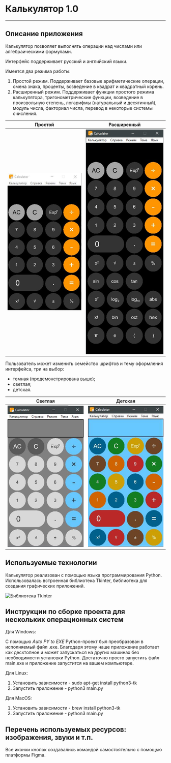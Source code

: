 # Калькулятор 1.0

---

## Описание приложения

Калькулятор позволяет выполнять операции над числами или алгебраическими формулами. 

Интерфейс поддерживает русский и английский языки.

Имеется два режима работы:

1. Простой режим. Поддерживает базовые арифметические операции, смена знака, проценты, возведение в квадрат и квадратный корень.
2. Расширенный режим. Поддерживает функции простого режима калькулятора, тригонометрические функции, возведение в произвольную степень, логарифмы (натуральный и десятичный), модуль числа, факториал числа, перевод в некоторые системы счисления.

|    Простой    |  Расширенный  |
| ------------- | ------------- |
| <img src="images\Интерфейс_простой.JPG">  | <img src="images\Интерфейс_расширенный.JPG">  |

Пользователь может изменить семейство шрифтов и тему оформления интерфейса, три на выбор: 

* темная (продемонстрирована выше); 
* светлая; 
* детская.

|    Светлая    |    Детская    |
| ------------- | ------------- |
| <img src="images\Интерфейс_светлая.JPG">  | <img src="images\Интерфейс_детская.JPG">  |

## Используемые технологии

Калькулятор реализован с помощью языка программирования Python. Использовалась встроенная библиотека Tkinter, библиотека для создания графических приложений.

![Библиотека Tkinter](https://i.ibb.co/wpgtPhc/logoPy.png 'Tkinter')

## Инструкции по сборке проекта для нескольких операционных систем

Для Windows: 

С помощью _Auto PY to EXE_ Python-проект был преобразован в исполняемый файл .exe. Благодаря этому наше приложение работает как десктопное и может запускаться на других машинах без необходимости установки Python. Достаточно просто запустить файл main.exe и приложение запустится на вашем компьютере.

Для Linux: 

1. Установить зависимости - sudo apt-get install python3-tk
2. Запустить приложение - python3 main.py

Для MacOS:

1. Установить зависимости - brew install python3-tk
2. Запустить приложение - python3 main.py

## Перечень используемых ресурсов: изображения, звуки и т.п.

Все иконки кнопок создавались командой самостоятельно с помощью платформы Figma.